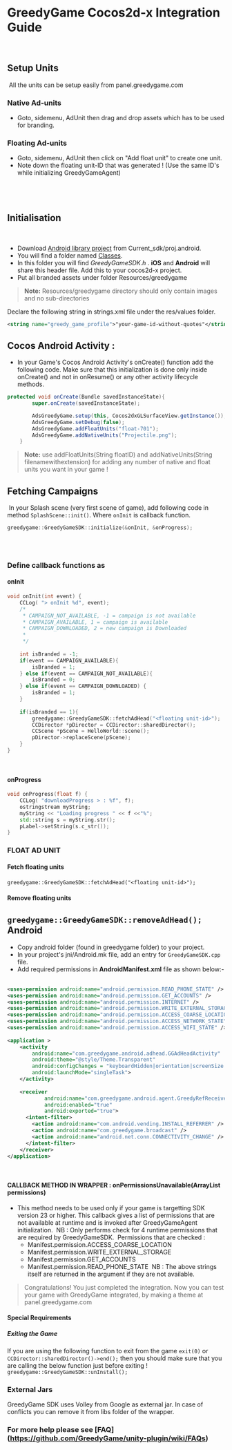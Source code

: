 GreedyGame Cocos2d-x Integration Guide
===================
​
## Setup Units
​
All the units can be setup easily from panel.greedygame.com
​

### Native Ad-units
* Goto, sidemenu, AdUnit then drag and drop assets which has to be used for branding.
​

### Floating Ad-units
* Goto, sidemenu, AdUnit then click on "Add float unit" to create one unit.
* Note down the floating unit-ID that was generated ! (Use the same ID's while initializing GreedyGameAgent)

​
---------------------------------------
## Initialisation
​
* Download [Android library project](Current_sdk/proj.android) from Current_sdk/proj.android.
* You will find a folder named [Classes](Current_sdk/Classes).
* In this folder you will find *GreedyGameSDK.h* . **iOS** and **Android** will share this header file. Add this to your cocos2d-x project.
* Put all branded assets under folder Resources/greedygame
​
> **Note:**
> Resources/greedygame directory should only contain images and no sub-directories
 
 Declare the following string in strings.xml file  under the res/values folder.
```xml
<string name="greedy_game_profile">"your-game-id-without-quotes"</string>
```
 
## Cocos Android Activity : 

* In your Game's Cocos Android Activity's onCreate() function add the following code.  Make sure that this initialization is done only inside onCreate() and not in onResume() or any other activity lifecycle methods.
```java
protected void onCreate(Bundle savedInstanceState){
		super.onCreate(savedInstanceState);

		AdsGreedyGame.setup(this, Cocos2dxGLSurfaceView.getInstance());
		AdsGreedyGame.setDebug(false);
		AdsGreedyGame.addFloatUnits("float-701");
		AdsGreedyGame.addNativeUnits("Projectile.png");
	}
```

> **Note:**
> use addFloatUnits(String floatID) and addNativeUnits(String filenamewithextension) for adding any number of native and float units you want in your game ! 



## Fetching Campaigns
​
In your Splash scene (very first scene of game), add following code in method `SplashScene::init()`. Where `onInit` is callback function. 
​
```cpp
greedygame::GreedyGameSDK::initialize(&onInit, &onProgress);
​
```
​
### Define callback functions as

#### onInit

```cpp
void onInit(int event) {
    CCLog( "> onInit %d", event);
    /*
     * CAMPAIGN_NOT_AVAILABLE, -1 = campaign is not available              
     * CAMPAIGN_AVAILABLE, 1 = campaign is available 
     * CAMPAIGN_DOWNLOADED, 2 = new campaign is Downloaded
     *
     */
    
    int isBranded = -1;
    if(event == CAMPAIGN_AVAILABLE){
        isBranded = 1;
    } else if(event == CAMPAIGN_NOT_AVAILABLE){
        isBranded = 0;
    } else if(event == CAMPAIGN_DOWNLOADED) {
        isBranded = 1;
    }
​
    if(isBranded == 1){
        greedygame::GreedyGameSDK::fetchAdHead("<floating unit-id>");
        CCDirector *pDirector = CCDirector::sharedDirector();
        CCScene *pScene = HelloWorld::scene();
        pDirector->replaceScene(pScene);
    }
}
```
​
#### onProgress
```cpp
void onProgress(float f) {
    CCLog( "downloadProgress > : %f", f);
    ostringstream myString;
    myString << "Loading progress " << f <<"%";
    std::string s = myString.str();
    pLabel->setString(s.c_str());
}
```



### **FLOAT AD UNIT**

#### Fetch floating units
`greedygame::GreedyGameSDK::fetchAdHead("<floating unit-id>");`
​
#### Remove floating units
`greedygame::GreedyGameSDK::removeAdHead();`
​
Android
----------
* Copy android folder (found in greedygame folder) to your project.
* In your project's jni/Android.mk file, add an entry for `GreedyGameSDK.cpp` file.
* Add required permissions in **AndroidManifest.xml** file as shown below:-
​
```xml
<uses-permission android:name="android.permission.READ_PHONE_STATE" />
<uses-permission android:name="android.permission.GET_ACCOUNTS" />
<uses-permission android:name="android.permission.INTERNET" />
<uses-permission android:name="android.permission.WRITE_EXTERNAL_STORAGE" />
<uses-permission android:name="android.permission.ACCESS_COARSE_LOCATION" />
<uses-permission android:name="android.permission.ACCESS_NETWORK_STATE" />
<uses-permission android:name="android.permission.ACCESS_WIFI_STATE" />
​
<application >      
    <activity
        android:name="com.greedygame.android.adhead.GGAdHeadActivity"          
        android:theme="@style/Theme.Transparent" 
        android:configChanges = "keyboardHidden|orientation|screenSize|screenLayout|layoutDirection" 
        android:launchMode="singleTask">
    </activity>
    
    <receiver 
            android:name="com.greedygame.android.agent.GreedyRefReceiver" 
            android:enabled="true" 
            android:exported="true">
      <intent-filter>
        <action android:name="com.android.vending.INSTALL_REFERRER" />
        <action android:name="com.greedygame.broadcast" />
        <action android:name="android.net.conn.CONNECTIVITY_CHANGE" />
      </intent-filter>
    </receiver>
</application>
```
​​
#### **CALLBACK METHOD IN WRAPPER :** onPermissionsUnavailable(ArrayList<String> permissions)
* This method needs to be used only if your game is targetting SDK version 23 or higher. This callback gives a list of permissions that are not available at runtime and is invoked after GreedyGameAgent initialization.
​
  NB : Only performs check for 4 runtime permissions that are required by GreedyGameSDK. 
​
  Permissions that are checked : 
​
   * Manifest.permission.ACCESS_COARSE_LOCATION
   * Manifest.permission.WRITE_EXTERNAL_STORAGE
   * Manifest.permission.GET_ACCOUNTS
   * Manifest.permission.READ_PHONE_STATE
​
   NB : The above strings itself are returned in the argument if they are not available. 

> Congratulations! You just completed the integration. Now you can test your game with GreedyGame integrated, by making a theme at panel.greedygame.com
​​
#### **Special Requirements**
##### **Exiting the Game**
If you are using the following function to exit from the game `exit(0)` or `CCDirector::sharedDirector()->end();` then you should make sure that you are calling the below function just before exiting ! 
`greedygame::GreedyGameSDK::unInstall(); `






### External Jars
GreedyGame SDK uses Volley from Google as external jar. In case of conflicts you can remove it from libs folder of the wrapper. 
​
### For more help please see [FAQ] (https://github.com/GreedyGame/unity-plugin/wiki/FAQs)
